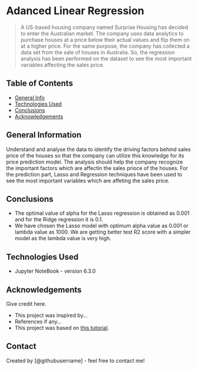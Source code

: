 # Adanced Linear Regression
> A US-based housing company named Surprise Housing has decided to enter the Australian market. The company uses data analytics to purchase houses at a price below their actual values and flip them on at a higher price. For the same purpose, the company has collected a data set from the sale of houses in Australia.
> So, the regression analysis has been performed on the dataset to see the most important variables affecting the sales price.


## Table of Contents
* [General Info](#general-information)
* [Technologies Used](#technologies-used)
* [Conclusions](#conclusions)
* [Acknowledgements](#acknowledgements)

<!-- You can include any other section that is pertinent to your problem -->

## General Information
Understand and analyse the data to identify the driving factors behind sales price of the houses so that the company can utilize this knowledge for its price prediction model.
The analysis should help the company recognize the important factors which are affectin the sales prioce of the houses.
For the prediction part, Lasso and Regression techniques have been used to see the most important variables which are affeting the sales price.
<!-- You don't have to answer all the questions - just the ones relevant to your project. -->

## Conclusions
- The optimal value of alpha for the Lasso regression is obtained as 0.001 and for the Ridge regression it is 0.1.
- We have chosen the Lasso model with optimum alpha value as 0.001 or lambda value as 1000. We are getting better test R2 score with a simpler model as the lambda value is very high.


<!-- You don't have to answer all the questions - just the ones relevant to your project. -->


## Technologies Used
- Jupyter NoteBook - version 6.3.0


<!-- As the libraries versions keep on changing, it is recommended to mention the version of library used in this project -->

## Acknowledgements
Give credit here.
- This project was inspired by...
- References if any...
- This project was based on [this tutorial](https://www.example.com).


## Contact
Created by [@githubusername] - feel free to contact me!


<!-- Optional -->
<!-- ## License -->
<!-- This project is open source and available under the [... License](). -->

<!-- You don't have to include all sections - just the one's relevant to your project -->
